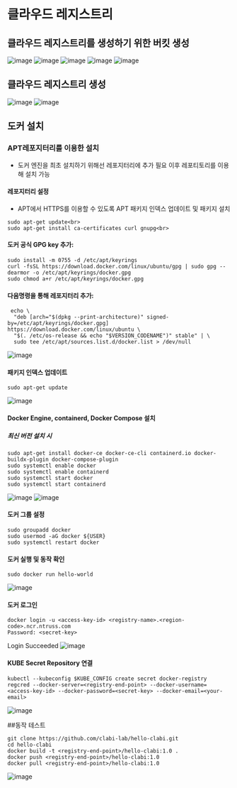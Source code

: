 # 클라우드 레지스트리
## 클라우드 레지스트리를 생성하기 위한 버킷 생성
![image](https://github.com/clabi-lab/kubernetes/assets/142856874/3f381fa0-946e-4790-8014-13bf3fcf3b73)
![image](https://github.com/clabi-lab/kubernetes/assets/142856874/cd9ab614-26bf-49a2-82ad-957668ba9bca)
![image](https://github.com/clabi-lab/kubernetes/assets/142856874/1ba88d5c-69ab-4168-954e-092f29104f37)
![image](https://github.com/clabi-lab/kubernetes/assets/142856874/fee6f5d2-824e-4901-a71c-d11a5530c487)
![image](https://github.com/clabi-lab/kubernetes/assets/142856874/3f29cc6e-b27e-4bf1-b355-ee39df3b9d5b)


## 클라우드 레지스트리 생성
![image](https://github.com/clabi-lab/kubernetes/assets/142856874/180854ab-5bc6-4b25-bc9f-6022f63c571a)
![image](https://github.com/clabi-lab/kubernetes/assets/142856874/1b1819ce-3a10-4312-a7b2-42d0579adf7f)


## 도커 설치
### APT레포지터리를 이용한 설치<br>
- 도커 엔진을 최초 설치하기 위해선 레포지터리에 추가 필요 이후 레포티토리를 이용해 설치 가능

#### 레포지터리 설정
 - APT에서 HTTPS를 이용할 수 있도록 APT 패키지 인덱스 업데이트 및 패키지 설치
```
sudo apt-get update<br>
sudo apt-get install ca-certificates curl gnupg<br>
```

#### 도커 공식 GPG key 추가:
```
sudo install -m 0755 -d /etc/apt/keyrings
curl -fsSL https://download.docker.com/linux/ubuntu/gpg | sudo gpg --dearmor -o /etc/apt/keyrings/docker.gpg
sudo chmod a+r /etc/apt/keyrings/docker.gpg
```

#### 다음명령을 통해 레포지터리 추가:
```
 echo \
  "deb [arch="$(dpkg --print-architecture)" signed-by=/etc/apt/keyrings/docker.gpg] https://download.docker.com/linux/ubuntu \
  "$(. /etc/os-release && echo "$VERSION_CODENAME")" stable" | \
  sudo tee /etc/apt/sources.list.d/docker.list > /dev/null
```
![image](https://github.com/clabi-lab/kubernetes/assets/142856874/b8782e48-01da-438a-b575-e926fe6bba60)


#### 패키지 인덱스 업데이트<br>
```
sudo apt-get update
```
![image](https://github.com/clabi-lab/kubernetes/assets/142856874/c73bc17b-7e28-49f0-ab97-0bd6e45307d8)

#### Docker Engine, containerd, Docker Compose 설치<br>

##### 최신 버전 설치 시
```
sudo apt-get install docker-ce docker-ce-cli containerd.io docker-buildx-plugin docker-compose-plugin
sudo systemctl enable docker
sudo systemctl enable containerd
sudo systemctl start docker
sudo systemctl start containerd
```
![image](https://github.com/clabi-lab/kubernetes/assets/142856874/b677de03-1bc4-4e25-b522-70509759c690)
![image](https://github.com/clabi-lab/kubernetes/assets/142856874/d194e09f-1f4e-4c08-a0bd-a9500d453e4d)

#### 도커 그룹 설정
```
sudo groupadd docker
sudo usermod -aG docker ${USER}
sudo systemctl restart docker
```


#### 도커 실행 및 동작 확인
```
sudo docker run hello-world
```
![image](https://github.com/clabi-lab/kubernetes/assets/142856874/a917d86f-2eaf-49d5-8850-cbe5166b9ef6)


#### 도커 로그인 
```
docker login -u <access-key-id> <registry-name>.<region-code>.ncr.ntruss.com
Password: <secret-key>
```
Login Succeeded
![image](https://github.com/clabi-lab/kubernetes/assets/142856874/2ff62835-590a-4aab-bb74-f228db237e84)


#### KUBE Secret Repository 연결
```
kubectl --kubeconfig $KUBE_CONFIG create secret docker-registry regcred --docker-server=<registry-end-point> --docker-username=<access-key-id> --docker-password=<secret-key> --docker-email=<your-email>
```
![image](https://github.com/clabi-lab/kubernetes/assets/142856874/35561678-c2af-4ea6-a11c-f6ca42bcc350)


##동작 테스트
```
git clone https://github.com/clabi-lab/hello-clabi.git
cd hello-clabi
docker build -t <registry-end-point>/hello-clabi:1.0 .
docker push <registry-end-point>/hello-clabi:1.0
docker pull <registry-end-point>/hello-clabi:1.0
```

![image](https://github.com/clabi-lab/kubernetes/assets/142856874/5dc49e99-4458-4a61-8133-e47ee29a9454)












